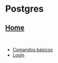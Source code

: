 # Postgres

## [Home](../../index.md)
<br/>

- [Comandos básicos](dicas/comandos-basicos.md)
- [Login](dicas/login.md)